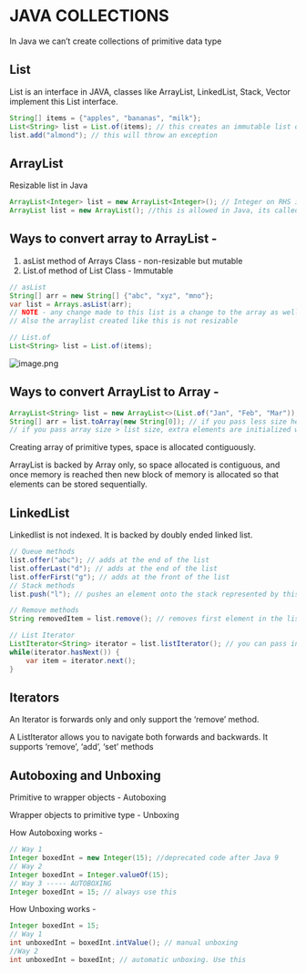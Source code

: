 # JAVA COLLECTIONS

In Java we can’t create collections of primitive data type

## List

List is an interface in JAVA, classes like ArrayList, LinkedList, Stack, Vector implement this List interface.

```java
String[] items = {"apples", "bananas", "milk"};
List<String> list = List.of(items); // this creates an immutable list of items   .of operator
list.add("almond"); // this will throw an exception  
```

## ArrayList

Resizable list in Java

```java
ArrayList<Integer> list = new ArrayList<Integer>(); // Integer on RHS is optional
ArrayList list = new ArrayList(); //this is allowed in Java, its called raw version of ArrayList, it accepts anything of type Object
```

## Ways to convert array to ArrayList -

1. asList method of Arrays Class - non-resizable but mutable
2. List.of method of List Class - Immutable

```java
// asList
String[] arr = new String[] {"abc", "xyz", "mno"};
var list = Arrays.asList(arr);
// NOTE - any change made to this list is a change to the array as well
// Also the arraylist created like this is not resizable

// List.of
List<String> list = List.of(items);
```

![image.png](https://prod-files-secure.s3.us-west-2.amazonaws.com/997b3f08-8d91-4863-b9a7-b592d6f05125/5e2c76ba-ec37-4f1e-9772-58022311b662/image.png)

## Ways to convert ArrayList to Array -

```java
ArrayList<String> list = new ArrayList<>(List.of("Jan", "Feb", "Mar"));
String[] arr = list.toArray(new String[0]); // if you pass less size here than the list size, still you get an array of size N (size of the list)
// if you pass array size > list size, extra elements are initialized with default value of the datatype.
```

Creating array of primitive types, space is allocated contiguously.

ArrayList is backed by Array only, so space allocated is contiguous, and once memory is reached then new block of memory is allocated so that elements can be stored sequentially.

## LinkedList

Linkedlist is not indexed. It is backed by doubly ended linked list. 

```java
// Queue methods
list.offer("abc"); // adds at the end of the list
list.offerLast("d"); // adds at the end of the list
list.offerFirst("g"); // adds at the front of the list
// Stack methods
list.push("l"); // pushes an element onto the stack represented by this list

// Remove methods
String removedItem = list.remove(); // removes first element in the list

// List Iterator
ListIterator<String> iterator = list.listIterator(); // you can pass index here as param to start iterating from a particular index
while(iterator.hasNext()) {
	var item = iterator.next();
}
```

## Iterators

An Iterator is forwards only and only support the ‘remove’ method.

A ListIterator allows you to navigate both forwards and backwards. It supports ‘remove’, ‘add’, ‘set’ methods

## Autoboxing and Unboxing

Primitive to wrapper objects - Autoboxing

Wrapper objects to primitive type - Unboxing

How Autoboxing works - 

```java
// Way 1
Integer boxedInt = new Integer(15); //deprecated code after Java 9
// Way 2
Integer boxedInt = Integer.valueOf(15);
// Way 3 ----- AUTOBOXING
Integer boxedInt = 15; // always use this
```

How Unboxing works -
```java
Integer boxedInt = 15;
// Way 1
int unboxedInt = boxedInt.intValue(); // manual unboxing
//Way 2 
int unboxedInt = boxedInt; // automatic unboxing. Use this 
```
